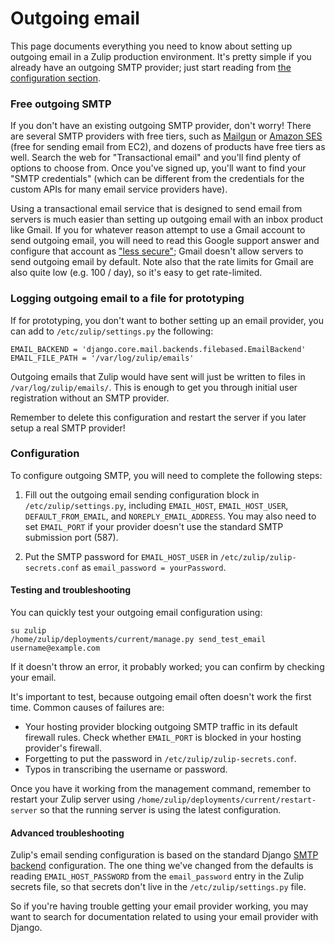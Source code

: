 # Outgoing email

This page documents everything you need to know about setting up
outgoing email in a Zulip production environment.  It's pretty simple
if you already have an outgoing SMTP provider; just start reading from
[the configuration section](#configuration).

### Free outgoing SMTP

If you don't have an existing outgoing SMTP provider, don't worry!
There are several SMTP providers with free tiers, such as
[Mailgun](https://documentation.mailgun.com/quickstart-sending.html#send-via-smtp)
or
[Amazon SES](http://docs.aws.amazon.com/ses/latest/DeveloperGuide/send-email-smtp.html)
(free for sending email from EC2), and dozens of products have free
tiers as well.  Search the web for "Transactional email" and you'll
find plenty of options to choose from.  Once you've signed up, you'll
want to find your "SMTP credentials" (which can be different from the
credentials for the custom APIs for many email service providers
have).

Using a transactional email service that is designed to send email
from servers is much easier than setting up outgoing email with an
inbox product like Gmail.  If you for whatever reason attempt to use a
Gmail account to send outgoing email, you will need to read this
Google support answer and configure that account as
["less secure"](https://support.google.com/accounts/answer/6010255);
Gmail doesn't allow servers to send outgoing email by default.  Note
also that the rate limits for Gmail are also quite low (e.g. 100 /
day), so it's easy to get rate-limited.

### Logging outgoing email to a file for prototyping

If for prototyping, you don't want to bother setting up an email
provider, you can add to `/etc/zulip/settings.py` the following:

```
EMAIL_BACKEND = 'django.core.mail.backends.filebased.EmailBackend'
EMAIL_FILE_PATH = '/var/log/zulip/emails'
```

Outgoing emails that Zulip would have sent will just be written to
files in `/var/log/zulip/emails/`.  This is enough to get you through
initial user registration without an SMTP provider.

Remember to delete this configuration and restart the server if you
later setup a real SMTP provider!

### Configuration

To configure outgoing SMTP, you will need to complete the following steps:

1. Fill out the outgoing email sending configuration block in
`/etc/zulip/settings.py`, including `EMAIL_HOST`, `EMAIL_HOST_USER`,
`DEFAULT_FROM_EMAIL`, and `NOREPLY_EMAIL_ADDRESS`.  You may also need
to set `EMAIL_PORT` if your provider doesn't use the standard
SMTP submission port (587).

2. Put the SMTP password for `EMAIL_HOST_USER` in
`/etc/zulip/zulip-secrets.conf` as `email_password = yourPassword`.

#### Testing and troubleshooting

You can quickly test your outgoing email configuration using:

```
su zulip
/home/zulip/deployments/current/manage.py send_test_email username@example.com
```

If it doesn't throw an error, it probably worked; you can confirm by
checking your email.

It's important to test, because outgoing email often doesn't work the
first time.  Common causes of failures are:

* Your hosting provider blocking outgoing SMTP traffic in its
default firewall rules.  Check whether `EMAIL_PORT` is blocked in your
hosting provider's firewall.
* Forgetting to put the password in `/etc/zulip/zulip-secrets.conf`.
* Typos in transcribing the username or password.

Once you have it working from the management command, remember to
restart your Zulip server using
`/home/zulip/deployments/current/restart-server` so that the running
server is using the latest configuration.

#### Advanced troubleshooting

Zulip's email sending configuration is based on the standard Django
[SMTP backend](https://docs.djangoproject.com/en/1.10/topics/email/#smtp-backend)
configuration.  The one thing we've changed from the defaults is
reading `EMAIL_HOST_PASSWORD` from the `email_password` entry in the
Zulip secrets file, so that secrets don't live in the
`/etc/zulip/settings.py` file.

So if you're having trouble getting your email provider working, you
may want to search for documentation related to using your email
provider with Django.
